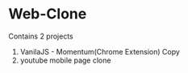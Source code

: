 # Web-Clone
Contains 2 projects 
1. VanilaJS - Momentum(Chrome Extension) Copy
2. youtube mobile page clone
